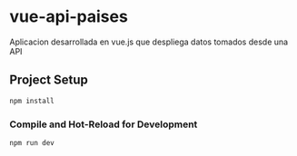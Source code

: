 # vue-api-paises

Aplicacion desarrollada en vue.js que despliega datos tomados desde una API 


## Project Setup

```sh
npm install
```

### Compile and Hot-Reload for Development

```sh
npm run dev
```


